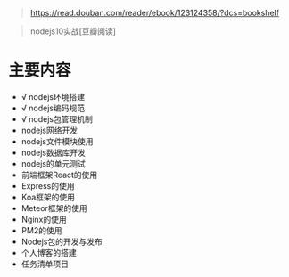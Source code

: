 > https://read.douban.com/reader/ebook/123124358/?dcs=bookshelf

> nodejs10实战[豆瓣阅读]

# 主要内容

- √ nodejs环境搭建
- √ nodejs编码规范
- √ nodejs包管理机制
- nodejs网络开发
- nodejs文件模块使用
- nodejs数据库开发
- nodejs的单元测试
- 前端框架React的使用
- Express的使用
- Koa框架的使用
- Meteor框架的使用
- Nginx的使用
- PM2的使用
- Nodejs包的开发与发布
- 个人博客的搭建
- 任务清单项目